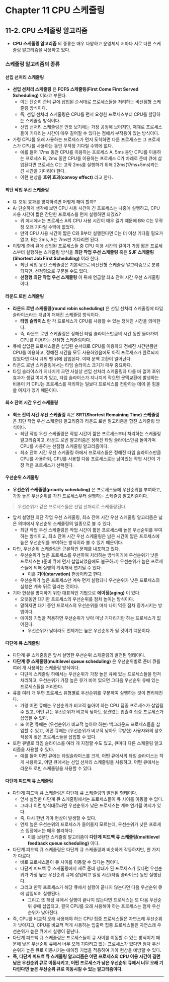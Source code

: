 # Chapter 11 CPU 스케줄링
## 11-2. CPU 스케줄링 알고리즘
- **CPU 스케줄링 알고리즘** 의 종류는 매우 다양하고 운영체제 저마다 서로 다른 스케줄링 알고리즘을 사용하고 있다.

### 스케줄링 알고리즘의 종류
#### 선입 선처리 스케줄링
- **선입 선처리 스케줄링** 은 **FCFS 스케줄링(First Come First Served Scheduling)** 이라고 부른다.
  - 이는 단순히 준비 큐에 삽입된 순서대로 프로세스들을 처리하는 비선점형 스케줄링 방식이다.
  - 즉, 선입 선처리 스케줄링은 CPU를 먼저 요청한 프로세스부터 CPU를 할당하는 스케줄링 방식이다.
  - 선입 선처리 스케줄링은 언뜻 보기에는 가장 공정해 보이지만, 때떄로 프로세스들이 기다리는 시간이 매우 길어질 수 있다는 점에서 부작용이 있는 방식이다.
- 가령 CPU를 오래 사용하는 프로세스가 먼저 도착하면 다른 프로세스는 그 프로세스가 CPU를 사용하는 동안 무작정 기다릴 수밖에 없다.
  - 예를 들어 17ms 동안 CPU를 이용하는 프로세스 A, 5ms 동안 CPU를 이용하는 프로세스 B, 2ms 동안 CPU를 이용하는 프로세스 C가 차례로 준비 큐에 삽입된다면 프로세스 C는 고작 2ms를 실행하기 위해 22ms(17ms+5ms)라는 긴 시간을 기다려야 한다.
  - 이런 현상을 **호위 효과(convoy effect)** 라고 한다.

#### 최단 작업 우선 스케줄링
- Q: 호위 효과를 방지하려면 어떻게 해야 할까?
- A: 단순하게 생각해 보면 CPU 사용 시간이 긴 프로세스는 나중에 실행하고, CPU 사용 시간이 짧은 간단한 프로세스를 먼저 실행하면 되겠죠?
  - 위 예시에서는 프로세스 A의 CPU 사용 시간이 매우 길기 떄문에 B와 C는 무작정 오래 기다릴 수밖에 없었다.
  - 만약 CPU 사용 시간이 짧은 C와 B부터 실행한다면 C는 더 이상 기다릴 필요가 없고, B는 2ms, A는 7ms만 기다리면 된다.
- 이렇게 준비 큐에 삽입된 프로세스들 중 CPU 이용 시간의 길이가 가장 짧은 프로세스부터 실행하는 스케줄링 방식을 **최단 작업 우선 스케줄링** 혹은 **SJF 스케줄링(Shortest Job First Scheduling)** 이라 한다.
  - 최단 작업 웅선 스케줄링은 기본적으로 비선전형 스케줄링 알고리즘으로 분류되지만, 선점형으로 구분될 수도 있다.
  - **선점형 최단 작업 우선 스케줄링** 이 뒤에 언급할 최소 잔여 시간 우선 스케줄링이다.

#### 라운드 로빈 스케줄링
- **라운드 로빈 스케줄링(round robin scheduling)** 은 선입 선처리 스케줄링에 타임 슬라이스라는 개념이 더해진 스케줄링 방식이다.
  - **타임 슬라이스** 란 각 프로세스가 CPU를 사용할 수 있는 정해진 시간을 의미한다.
  - 즉, 라운드 로빈 스케줄링은 정해진 타임 슬라이스만큼의 시간 동안 돌아가며 CPU를 이용하는 선점형 스케줄링이다.
- 큐에 삽입된 프로세스들은 삽입된 순서대로 CPU를 이용하되 정해진 시간만큼만 CPU를 이용하고, 정해진 시간을 모두 사용하였음에도 아직 프로세스가 완료되지 않았다면 다시 큐의 맨 뒤에 삽입된다. 이때 문맥 교환이 일어난다.
- 라운드 로빈 스케줄링에서는 타임 슬라이스 크기가 매우 중요하다.
- 타임 슬라이스가 지나치게 크면 사실상 선입 선처리 스케줄링과 다를 바 없어 호위 효과가 생길 여지가 있고, 타임 슬라이스가 지나치게 작으면 문맥교환에 발생하는 비용이 커 CPU는 프로세스를 처리하는 일보다 프로세스를 전환하는 데에 온 힘을 쓸 여지가 있기 때문이다.

#### 최소 잔여 시간 우선 스케줄링
- **최소 잔여 시간 우선 스케줄링** 혹은 **SRT(Shortest Remaining Time) 스케줄링** 은 최단 작업 우선 스케줄링 알고리즘과 라운드 로빈 알고리즘을 합친 스케줄링 방식이다.
  - 최단 작업 우선 스케줄링은 작업 시간이 짧은 프로세스부터 처리하는 스케줄링 알고리즘이고, 라운드 로빈 알고리즘은 정해진 타임 슬라이스만큼 돌아가며 CPU를 사용하는 선점형 스케줄링 알고리즘이다.
  - 최소 잔여 시간 우선 스케줄링 하에서 프로세스들은 정해진 타임 슬라이스만큼 CPU를 사용하되, CPU를 사용할 다음 프로세스로는 남아있는 작업 시간이 가장 적은 프로세스가 선택된다.

#### 우선순위 스케줄링
- **우선순위 스케줄링(priority scheduling)** 은 프로세스들에 우선순위를 부여하고, 가장 높은 우선순위를 가진 프로세스부터 실행하는 스케줄링 알고리즘이다.
> 우선순위가 같은 프로세스들은 선입 선처리로 스케줄링된다.
- 앞서 설명한 최단 작업 우선 스케줄링, 최소 잔여 시간 우선 스케줄링 알고리즘은 넓은 의미에서 우선순위 스케줄링의 일종으로 볼 수 있다.
  - 최단 작업 우선 스케줄링은 작업 시간이 짧은 프로세스에 높은 우선순위를 부여하는 방식이고, 최소 잔여 시간 우선 스케줄링은 남은 시간이 짧은 프로세스에 높은 우선순위를 부여하는 방식이라 볼 수 있기 때문이다.
- 다만, 우선순위 스케줄링은 근본적인 문제를 내포하고 있다.
  - 우선순위가 높은 프로세스를 우선하여 처리하는 방식이기에 우선순위가 낮은 프로세스는 (준비 큐에 먼저 삽입되었음에도 불구하고) 우선순위가 높은 프로세스들에 의해 실행히 계속해서 연기될 수 있다.
    - 이를 **기아(starvation)** 현상이라고 한다.
  - 우선순위가 높은 프로세스만 계속 먼저 실행되니 우선순위가 낮은 프로세스의 실행은 계속 뒤로 밀리는 것이다.
- 기아 현상을 방지하기 위한 대표적인 기법으로 **에이징(aging)** 이 있다.
  - 오랫동안 대기한 프로세스의 우선순위를 점차 높이는 방식이다.
  - 말하자면 대기 중인 프로세스의 우선순위를 마치 나이 먹듯 점차 증가시키는 방법이다.
  - 에이징 기법을 적용하면 우선순위가 낮아 마냥 기다리기만 하는 프로세스가 없어진다.
    - 우선순위가 낮더라도 언제가는 높은 우선순위가 될 것이기 떄문이다.

#### 다단계 큐 스케줄링
- 다단계 큐 스케줄링은 앞서 설명한 우선순위 스케줄링의 발전된 형태이다.
- **다단계 큐 스케줄링(multilevel queue scheduling)** 은 우선순위별로 준비 큐를 여러 개 사용하는 스케줄링 방식이다.
  - 다단계 스케줄링 하에서는 우선순위가 가장 높은 큐에 있는 프로세스들을 먼저 처리하고, 우선순위가 가장 높은 큐가 비어 있으면 그다음 우선순위 큐에 있는 프로세스들을 처리한다.
- 큐를 여러 개 두면 프로세스 유형별로 우선순위를 구분하여 실행하는 것이 편리해진다.
  - 가령 어떤 큐에는 우선순위가 비교적 높아야 하는 CPU 집중 프로세스가 삽입될 수 있고, 어떤 큐는 우선순위가 비교적 낮아도 상관없는 입출력 집중 프로세스가 삽입될 수 있다.
  - 또 어떤 큐에는 (우선순위가 비교적 높아야 하는) 백그라운드 프로세스들을 삽입할 수 있고, 어떤 큐에는 (우선순위가 비교적 낮아도 무방한) 사용자와의 상호작용이 잦은 프로세스들을 삽입할 수 있다.
- 또한 큐별로 타임 슬라이스를 여러 개 지정할 수도 있고, 큐마다 다른 스케줄링 알고리즘을 사용할 수 있다.
  - 예를 들어 어떤 큐에는 타임슬라이스를 크게, 어떤 큐에서의 타임 슬라이스는 작게 사용하고, 어떤 큐에서는 선입 선처리 스케줄링을 사용하고, 어떤 큐에서는 라운드 로빈 스케줄링을 사용할 수 있다.

#### 다단계 피드백 큐 스케줄링
- 다단계 피드백 큐 스케줄링은 다단계 큐 스케줄링의 발전된 형태이다.
  - 앞서 설명한 다단계 큐 스케줄링에서는 프로세스들이 큐 사이를 이동할 수 없다.
  - 그러나 이런 방식대로라면 우선순위가 낮은 프로세스는 계속 연기될 여지가 있다.
  - 즉, 다시 한번 기아 현상이 발생할 수 있다.
  - 언제 높은 우선순위의 프로세스가 들어올지 모르는데, 우선순위가 낮은 프로세스 입장에서는 매우 불리하다.
    - 이를 보완한 스케줄링 알고리즘이 **다단계 피드백 큐 스케줄링(multilevel feedback queue scheduling)** 이다.
- 다단계 피드백 큐 스케줄링은 다단계 큐 스케줄링과 비슷하게 작동하지만, 한 가지가 다르다.
  - 바로 프로세스들이 큐 사이를 이동할 수 있다는 점이다.
  - 다단계 피드백 큐 스케줄링에서 새로 준비 상태가 된 프로세스가 있다면 우선순위가 가장 높은 우선순위 큐에 삽입되고 일정 시간(타임 슬라이스) 동안 실행된다.
  - 그리고 만약 프로세스가 해당 큐에서 실행이 끝나지 않는다면 다음 우선순위 큐에 삽입되어 실행된다.
    - 그리고 또 해당 큐에서 실행이 끝나지 않는다면 프로세스는 또 다음 우선순위 큐에 삽입되고, 결국 CPU를 오래 사용해야 하는 프로세스는 점차 우선순위가 낮아진다.
- 즉, CPU를 비교적 오래 사용해야 하는 CPU 집중 프로세스들은 자연스레 우선순위가 낮아지고, CPU를 비교적 적게 사용하는 입출력 집중 프로세스들은 자연스레 우선순위가 높은 큐에서 실행이 끝난다.
- 다단계 피드백 큐 스케줄링은 프로세스들이 큐 사이를 이동할 수 있는 방식이기 때문에 낮은 우선순위 큐에서 너무 오래 기다리고 있는 프로세스가 있다면 점차 우선순위가 높은 큐로 이동시키는 에이징 기법을 적용하여 기아 현상을 예방할 수 있다.
- **즉, 다단계 피드백 큐 스케줄링 알고리즘은 어떤 프로세스의 CPU 이용 시간이 길면 낮은 우선순위 큐로 이동시키고, 어떤 프로세스가 낮은 우선순위 큐에서 너무 오래 기다린다면 높은 우선순위 큐로 이동시킬 수 있는 알고리즘이다.**

---